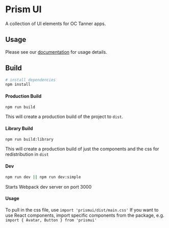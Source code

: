 # Prism UI

A collection of UI elements for OC Tanner apps.

## Usage

Please see our [documentation](https://prism-jam-qa.alamoapp.octanner.io/) for usage details.

## Build

```bash
# install dependencies
npm install
```

#### Production Build

```bash
npm run build
```

This will create a production build of the project to `dist`.

#### Library Build

```bash
npm run build:library
```

This will create a production build of just the components and the css for redistribution in `dist`

#### Dev

```bash
npm run dev || npm run dev:simple
```

Starts Webpack dev server on port 3000

#### Usage

To pull in the css file, use `import 'prismui/dist/main.css'`
If you want to use React components, import specific components from the package, e.g. `import { Avatar, Button } from 'prismui'`
